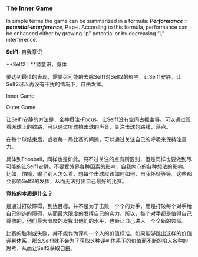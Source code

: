 ### The Inner Game

In simple terms the game can be summarized in a formula: ***Performance = potential-interference***, P=p-i. According to this formula, performance can be enhanced either by growing “p” potential or by decreasing “i,” interference.



**Self1:** 自我意识

**Self2：**潜意识，身体

要达到最佳的表现，需要尽可能的去除Self1对Self2的影响，让Self1安静。让Self2可以再没有干扰的情况下，自由发挥。

Inner Game

Outer Game

让Self1安静的方法是，全神贯注-Focus，让Self1没有空间占据主导。可以通过观看网球上的纹路，可以通过听球拍击球的声音，关注击球的路线，落点。

在每个球结束后，或者每一局比赛的间隙，可以通过关注自己的呼吸来保持注意力。

具体到Foosball，同样也是如此。只不过关注的点有所区别，但是同样也要做到尽可能的让Self1安静。不要受外界各种因素的影响，自我内心的各种想法的影响。比如，怕输，输了别人怎么看，想每个击球应该如何如何，自我怀疑等等。这些都会影响Self2的发挥，从而无法打出自己最好的比赛。

**竞技的本质是什么？**

是通过打破障碍，到达目标。并不是为了击败一个个的对手，而是打破每个对手给自己制造的障碍，从而最大限度的发挥自己的实力。所以，每个对手都是值得自己尊敬的，他们最大限度的发挥出他们的水平，也会让自己进入一个全新的领域。

比赛的胜利或失败，并不能作为评判一个人的价值标准。如果能够跳出这样的价值评判体系，那么Self1就不会为了获取这种评判体系下的价值而不断的陷入各种的思考，从而让Self2获取自由。

